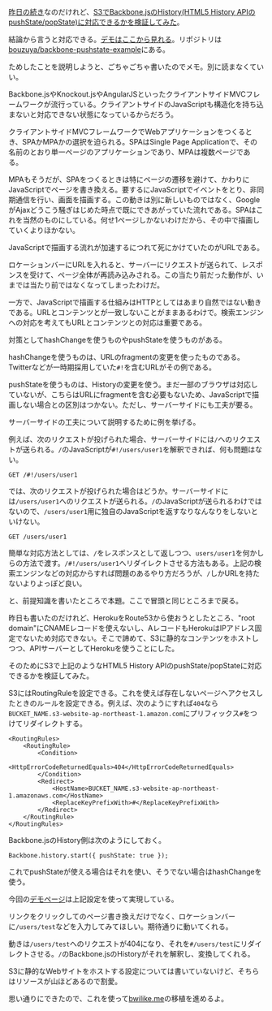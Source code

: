 [昨日の続き](https://blog.bouzuya.net/2014/03/31/diary/)なのだけれど、[S3でBackbone.jsのHistory(HTML5 History APIのpushState/popState)に対応できるかを検証してみた][bouzuya/backbone-pushstate-example]。

結論から言うと対応できる。[デモはここから見れる](http://backbone-pushstate-example.s3-website-ap-northeast-1.amazonaws.com/)。リポジトリは[bouzuya/backbone-pushstate-example][]にある。

ためしたことを説明しようと、ごちゃごちゃ書いたのでメモ。別に読まなくていい。

Backbone.jsやKnockout.jsやAngularJSといったクライアントサイドMVCフレームワークが流行っている。クライアントサイドのJavaScriptも構造化を持ち込まないと対応できない状態になっているからだろう。

クライアントサイドMVCフレームワークでWebアプリケーションをつくるとき、SPAかMPAかの選択を迫られる。SPAはSingle Page Applicationで、その名前のとおり単一ページのアプリケーションであり、MPAは複数ページである。

MPAもそうだが、SPAをつくるときは特にページの遷移を避けて、かわりにJavaScriptでページを書き換える。要するにJavaScriptでイベントをとり、非同期通信を行い、画面を描画する。この動きは別に新しいものではなく、GoogleがAjaxどうこう騒ぎはじめた時点で既にできあがっていた流れである。SPAはこれを当然のものにしている。何せ1ページしかないわけだから、その中で描画していくよりほかない。

JavaScriptで描画する流れが加速するにつれて死にかけていたのがURLである。

ロケーションバーにURLを入れると、サーバーにリクエストが送られて、レスポンスを受けて、ページ全体が再読み込みされる。この当たり前だった動作が、いまでは当たり前ではなくなってしまったわけだ。

一方で、JavaScriptで描画する仕組みはHTTPとしてはあまり自然ではない動きである。URLとコンテンツとが一致しないことがままあるわけで。検索エンジンへの対応を考えてもURLとコンテンツとの対応は重要である。

対策としてhashChangeを使うものやpushStateを使うものがある。

hashChangeを使うものは、URLのfragmentの変更を使ったものである。Twitterなどが一時期採用していた`#!`を含むURLがその例である。

pushStateを使うものは、Historyの変更を使う。まだ一部のブラウザは対応していないが、こちらはURLにfragmentを含む必要もないため、JavaScriptで描画しない場合との区別はつかない。ただし、サーバーサイドにも工夫が要る。

サーバーサイドの工夫について説明するために例を挙げる。

例えば、次のリクエストが投げられた場合、サーバーサイドには`/`へのリクエストが送られる。`/`のJavaScriptが`#!/users/user1`を解釈できれば、何も問題はない。

    GET /#!/users/user1

では、次のリクエストが投げられた場合はどうか。サーバーサイドには`/users/user1`へのリクエストが送られる。`/`のJavaScriptが送られるわけではないので、`/users/user1`用に独自のJavaScriptを返すなりなんなりをしないといけない。

    GET /users/user1

簡単な対応方法としては、`/`をレスポンスとして返しつつ、`users/user1`を何かしらの方法で渡す。`/#!/users/user1`へリダイレクトさせる方法もある。上記の検索エンジンなどの対応からすれば問題のあるやり方だろうが、`/`しかURLを持たないよりよっぽど良い。

と、前提知識を書いたところで本題。ここで冒頭と同じところまで戻る。

昨日も書いたのだけれど、HerokuをRoute53から使おうとしたところ、"root domain"にCNAMEレコードを使えないし、AレコードもHerokuはIPアドレス固定でないため対応できない。そこで諦めて、S3に静的なコンテンツをホストしつつ、APIサーバーとしてHerokuを使うことにした。

そのためにS3で上記のようなHTML5 History APIのpushState/popStateに対応できるかを検証してみた。

S3にはRoutingRuleを設定できる。これを使えば存在しないページへアクセスしたときのルールを設定できる。例えば、次のようにすれば`404`なら`BUCKET_NAME.s3-website-ap-northeast-1.amazon.com`にプリフィックス`#`をつけてリダイレクトする。

    <RoutingRules>
        <RoutingRule>
            <Condition>
                <HttpErrorCodeReturnedEquals>404</HttpErrorCodeReturnedEquals>
            </Condition>
            <Redirect>
                <HostName>BUCKET_NAME.s3-website-ap-northeast-1.amazonaws.com</HostName>
                <ReplaceKeyPrefixWith>#</ReplaceKeyPrefixWith>
            </Redirect>
        </RoutingRule>
    </RoutingRules>


Backbone.jsのHistory側は次のようにしておく。

    Backbone.history.start({ pushState: true });

これでpushStateが使える場合はそれを使い、そうでない場合はhashChangeを使う。

今回の[デモページ](http://backbone-pushstate-example.s3-website-ap-northeast-1.amazonaws.com/)は上記設定を使って実現している。

リンクをクリックしてのページ書き換えだけでなく、ロケーションバーに`/users/test`などを入力してみてほしい。期待通りに動いてくれる。

動きは`/users/test`へのリクエストが404になり、それを`#/users/test`にリダイレクトさせる。`/`のBackbone.jsのHistoryがそれを解釈し、変換してくれる。

S3に静的なWebサイトをホストする設定については書いていないけど、そちらはリソースが山ほどあるので割愛。

思い通りにできたので、これを使って[bwilike.me](http://bwilike.me/)の移植を進めるよ。

[bouzuya/backbone-pushstate-example]: https://github.com/bouzuya/backbone-pushstate-example
